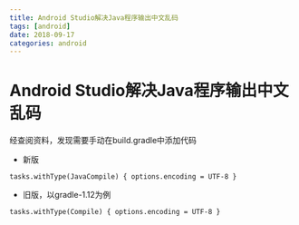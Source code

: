 ```yaml
---
title: Android Studio解决Java程序输出中文乱码
tags: [android]
date: 2018-09-17
categories: android
---
```

# Android Studio解决Java程序输出中文乱码
 

经查阅资料，发现需要手动在build.gradle中添加代码

<!--more-->

* 新版 
```
tasks.withType(JavaCompile) { options.encoding = UTF-8 }

```


* 旧版，以gradle-1.12为例
```
tasks.withType(Compile) { options.encoding = UTF-8 }

```